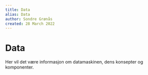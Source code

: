 ```yaml
---
title: Data
alias: Data
author: Sondre Grønås
created: 28 March 2022
---
```

# Data
Her vil det være informasjon om datamaskinen, dens konsepter og komponenter.
